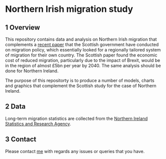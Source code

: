 # Northern Irish migration study

## 1 Overview

This repository contains data and analysis on Northern Irish migration that complements a [recent paper](/references/scotlands-populaiton-needs-and-migraiton-policy.pdf) that the Scottish government have conducted on migration policy, which essentially looked for a regionally tailored system of migration for their own country. The Scottish paper found the economic cost of reduced migration, particularly due to the impact of Brexit, would be in the region of almost £5bn per year by 2040. The same analysis should be done for Northern Ireland.

The purpose of this repositorty is to produce a number of models, charts and graphics that complement the Scottish study for the case of Northern Ireland. 

## 2 Data

Long-term migration statistics are collected from the [Northern Ireland Statistics and Research Agency](https://www.nisra.gov.uk/statistics/population/long-term-international-migration-statistics).


## 3 Contact


Please contact [me](mailto:sims.owen@gmail.com) with regards any issues or queries that you have.
